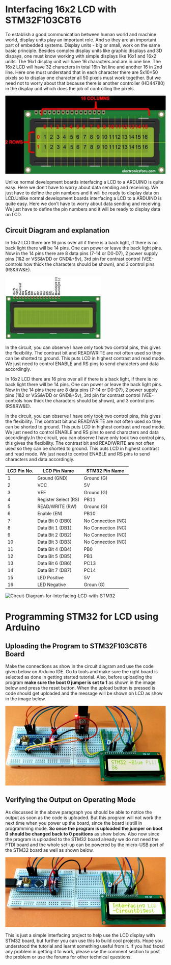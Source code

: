 ﻿# Interfacing 16x2 LCD with STM32F103C8T6

To establish a good communication between human world and machine world, display units play an important role. And so they are an important part of embedded systems. Display units - big or small, work on the same basic principle. Besides complex display units like graphic displays and 3D dispays, one must know working with simple displays like 16x1 and 16x2 units. The 16x1 display unit will have 16 characters and are in one line. The 16x2 LCD will have 32 characters in total 16in 1st line and another 16 in 2nd line. Here one must understand that in each character there are 5x10=50 pixels so to display one character all 50 pixels must work together. But we need not to worry about that because there is another controller (HD44780) in the display unit which does the job of controlling the pixels.

![LCD Row-Column Arrangement](./assets/images_(39)_idrRE5WcID.jpg)

Unlike normal development boards interfacing a LCD to a ARDUINO is quite easy. Here we don’t have to worry about data sending and receiving. We just have to define the pin numbers and it will be ready to display data on LCD.Unlike normal development boards interfacing a LCD to a ARDUINO is quite easy. Here we don’t have to worry about data sending and receiving. We just have to define the pin numbers and it will be ready to display data on LCD.


## Circuit Diagram and explanation

In 16x2 LCD there are 16 pins over all if there is a back light, if there is no back light there will be 14 pins. One can power or leave the back light pins. Now in the 14 pins there are 8 data pins (7-14 or D0-D7), 2 power supply pins (1&2 or VSS&VDD or GND&+5v), 3rd pin for contrast control (VEE-controls how thick the characters should be shown), and 3 control pins (RS&RW&E).

![LCD Pinout](./assets/images_(40)_IrV89K0DcI.jpg)

In the circuit, you can observe I have only took two control pins, this gives the flexibility. The contrast bit and READ/WRITE are not often used so they can be shorted to ground. This puts LCD in highest contrast and read mode. We just need to control ENABLE and RS pins to send characters and data accordingly.

In 16x2 LCD there are 16 pins over all if there is a back light, if there is no back light there will be 14 pins. One can power or leave the back light pins. Now in the 14 pins there are 8 data pins (7-14 or D0-D7), 2 power supply pins (1&2 or VSS&VDD or GND&+5v), 3rd pin for contrast control (VEE-controls how thick the characters should be shown), and 3 control pins (RS&RW&E).

In the circuit, you can observe I have only took two control pins, this gives the flexibility. The contrast bit and READ/WRITE are not often used so they can be shorted to ground. This puts LCD in highest contrast and read mode. We just need to control ENABLE and RS pins to send characters and data accordingly.In the circuit, you can observe I have only took two control pins, this gives the flexibility. The contrast bit and READ/WRITE are not often used so they can be shorted to ground. This puts LCD in highest contrast and read mode. We just need to control ENABLE and RS pins to send characters and data accordingly.

| LCD Pin No. | LCD Pin Name | STM32 Pin Name |
| ----------- | ------------ | -------------- |
| 1 | Ground (GND) | Ground (G) |
| 2 | VCC | 5V |
| 3 | VEE | Ground (G) |
| 4 | Register Select (RS) | PB11 |
| 5 | READ/WRITE (RW) | Ground (G) |
| 6 | Enable (EN) | PB10 |
| 7 | Data Bit 0 (DB0) | No Connection (NC) |
| 8 | Data Bit 1 (DB1) | No Connection (NC) |
| 9 | Data Bit 2 (DB2) | No Connection (NC) |
| 10 | Data Bit 3 (DB3) | No Connection (NC) |
| 11 | Data Bit 4 (DB4) | PB0 |
| 12 | Data Bit 5 (DB5) | PB1 |
| 13 | Data Bit 6 (DB6) | PC13 |
| 14 | Data Bit 7 (DB7) | PC14 |
| 15 | LED Positive | 5V |
| 16 | LED Negative | Groun (G) |

![Circuit-Diagram-for-Interfacing-LCD-with-STM32](./assets/Circuit-Diagram-for-Interfacing-LCD-with-STM32.jpg)

# Programming STM32 for LCD using Arduino
## Uploading the Program to STM32F103C8T6 Board

Make the connections as show in the circuit diagram and use the code given below on Arduino IDE. Go to tools and make sure the right board is selected as done in getting started tutorial. Also, before uploading the program **make sure the boot 0 jumper is set to 1** as shown in the image below and press the reset button. When the upload button is pressed is code should get uploaded and the message will be shown on LCD as show in the image below.

![Upload-code-in-STM32-using-FTDI](./assets/Upload-code-in-STM32-using-FTDI.jpg)

## Verifying the Output on Operating Mode

As discussed in the above paragraph you should be able to notice the output as soon as the code is uploaded. But this program will not work the next time when you power up the board, since the board is still in programming mode. **So once the program is uploaded the jumper on boot 0 should be changed back to 0 positions** as show below. Also now since the program is uploaded to the STM32 board already we do not need the FTDI board and the whole set-up can be powered by the micro-USB port of the STM32 board as well as shown below.

![LCD-with-STM32-in-action](./assets/LCD-with-STM32-in-action.jpg)

This is just a simple interfacing project to help use the LCD display with STM32 board, but further you can use this to build cool projects. Hope you understood the tutorial and learnt something useful from it. If you had faced any problem in getting it to work, please use the comment section to post the problem or use the forums for other technical questions.